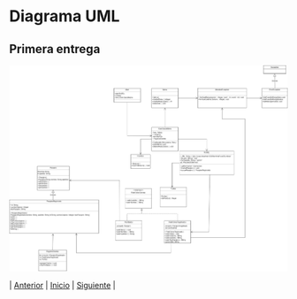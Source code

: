 # Diagrama UML
## Primera entrega

<img src="https://github.com/WilderTurriza/PropuestaFinal/blob/main/docs/POO.jpg">














| [Anterior](https://github.com/WilderTurriza/PropuestaFinal/blob/main/docs/Requerimientos.md "Anterior") 
| [Inicio](https://https://github.com/WilderTurriza/PropuestaFinal "Inicio") 
| [Siguiente](https://https://github.com/WilderTurriza/PropuestaFinal "Siguiente") |
